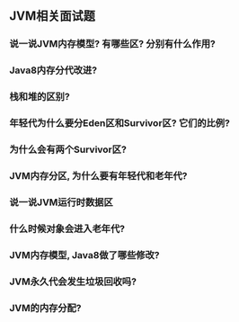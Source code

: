 ## JVM相关面试题

### 说一说JVM内存模型? 有哪些区? 分别有什么作用?

### Java8内存分代改进?

### 栈和堆的区别?

### 年轻代为什么要分Eden区和Survivor区? 它们的比例?

### 为什么会有两个Survivor区?

### JVM内存分区, 为什么要有年轻代和老年代?

### 说一说JVM运行时数据区

### 什么时候对象会进入老年代?

### JVM内存模型, Java8做了哪些修改?

### JVM永久代会发生垃圾回收吗?

### JVM的内存分配?